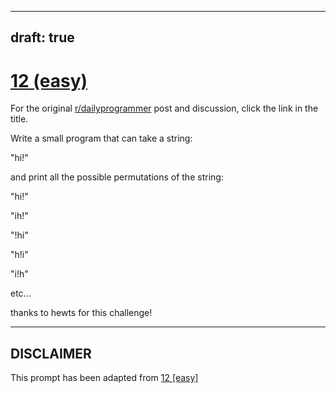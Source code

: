 ---
draft: true
----

# [12 (easy)](https://www.reddit.com/r/dailyprogrammer/comments/pxs2x/2202012_challenge_12_easy/)

For the original [r/dailyprogrammer](https://www.reddit.com/r/dailyprogrammer/) post and discussion, click the link in the title.

Write a small program that can take a string:

"hi!"

and print all the possible permutations of the string:

"hi!"

"ih!"

"!hi"

"h!i"

"i!h"

etc...

thanks to hewts for this challenge!


----
## **DISCLAIMER**
This prompt has been adapted from [12 [easy]](https://www.reddit.com/r/dailyprogrammer/comments/pxs2x/2202012_challenge_12_easy/
)
